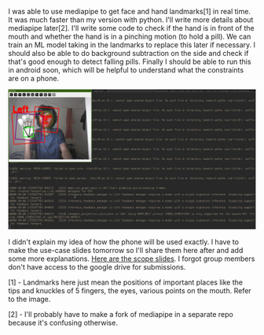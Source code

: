 I was able to use mediapipe to get face and hand landmarks[1] in real time. It was much faster than my version with python. I'll write more details about mediapipe later[2]. I'll write some code to check if the hand is in front of the mouth and whether the hand is in a pinching motion (to hold a pill). We can train an ML model taking in the landmarks to replace this later if necessary. I should also be able to do background subtraction on the side and check if that's good enough to detect falling pills. Finally I should be able to run this in android soon, which will be helpful to understand what the constraints are on a phone.

![mediapipe-landmarks](/doc/multimedia/landmarks-demo.jpg)

I didn't explain my idea of how the phone will be used exactly. I have to make the use-case slides tomorrow so I'll share them here after and add some more explanations. [Here are the scope slides](/doc/multimedia/group_b_scope.pdf). I forgot group members don't have access to the google drive for submissions.

[1] - Landmarks here just mean the positions of important places like the tips and knuckles of 5 fingers, the eyes, various points on the mouth. Refer to the image.

[2] - I'll probably have to make a fork of mediapipe in a separate repo because it's confusing otherwise.
